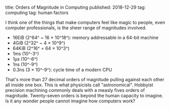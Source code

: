 title: Orders of Magnitude in Computing
published: 2018-12-29
tag: computing
tag: human factors

I think one of the things that make computers feel like magic to people, even computer professionals, is the sheer range of magnitudes involved.

  * 16EiB (2^64^ ~ 16 × 10^18^): memory addressable in a 64-bit machine
  * 4GiB (2^32^ ~ 4 × 10^9^)
  * 64KiB (2^16^ = 64 × 10^3^)
  * 1ms (10^-3^)
  * 1µs (10^-6^)
  * 1ns (10^-9^)
  * 0.3ns (3 × 10^-9^): cycle time of a modern CPU

That's more than 27 decimal orders of magnitude pulling against each other all inside one box.
This is what physicists call "astronomical".
Hobbyist precision machining commonly deals with a measly fives orders of magnitude.
Twenty-seven orders is beyond the human capacity to imagine.
Is it any wonder people cannot imagine how computers work?

